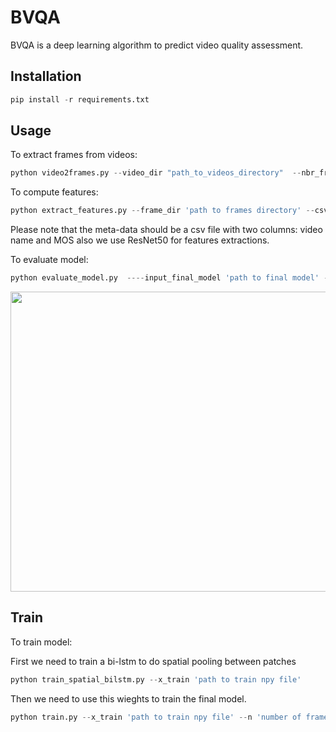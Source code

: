 # BVQA
BVQA is a deep learning algorithm to predict video quality assessment.

## Installation
```python
pip install -r requirements.txt
```

## Usage
To extract frames from videos:
```python
python video2frames.py --video_dir "path_to_videos_directory"  --nbr_frame "number_of_frames_per_videos_to_be_extracted"
```


To compute features:

```python
python extract_features.py --frame_dir 'path to frames directory' --csv_file 'path to meta-data csv file'  --num_patch 'number of patches (224*224) to be extracted from frames --overlapping 'overlapping between patches'
```
Please note that the meta-data should be a csv file with two columns: video name and MOS also we use ResNet50 for features extractions.


To evaluate model:
```python
python evaluate_model.py  ----input_final_model 'path to final model' --sp_model_weights 'path sp model'  --x_test 'path to npy file' --n 'number of frames per video'
```

<p align="center">
  <img width="640" height="480" src="https://github.com/Tlili-ahmed/BVQA/blob/master/figures/mos_sroc%20%3D0.8463255562480931.png">
</p>

## Train

To train model:

First we need to train a bi-lstm to do spatial pooling between patches
```python
python train_spatial_bilstm.py --x_train 'path to train npy file'
```
Then we need to use this wieghts to train the final model.

```python
python train.py --x_train 'path to train npy file' --n 'number of frames per video' --spatial_weights 'path to spatial bi-lstm model'
```

